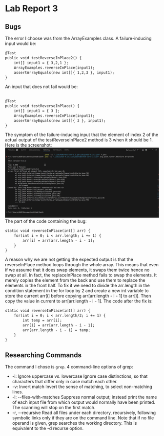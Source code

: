 #  Lab Report 3

##  Bugs
The error I choose was from the ArrayExamples class.
A failure-inducing input would be:
```
@Test 
public void testReverseInPlace2() {
    int[] input1 = { 3,2,1 };
    ArrayExamples.reverseInPlace(input1);
    assertArrayEquals(new int[]{ 1,2,3 }, input1);
}
```
An input that does not fail would be:
```

@Test 
public void testReverseInPlace() {
    int[] input1 = { 3 };
    ArrayExamples.reverseInPlace(input1);
    assertArrayEquals(new int[]{ 3 }, input1);
}
```
The symptom of the failure-inducing input that the element of index 2 of the actual output of the testReverseInPlace2 method is 3 when it should be 1. Here is the screenshot:
![Image](symptom1.png)
The part of the code containing the bug:
```
static void reverseInPlace(int[] arr) {
    for(int i = 0; i < arr.length; i += 1) {
        arr[i] = arr[arr.length - i - 1];
    }
}
```
A reason why we are not getting the expected output is that the reverseInPlace method loops through the whole array. This means that even if we assume that it does swap elements, it swaps them twice hence no swap at all. In fact, the replaceInPlace method fails to swap the elements. It merely copies the element from the back and use them to replace the elements in the front half. To fix it we need to divide the arr.length in the condition statement in the for loop by 2 and create a new int variable to store the current arr[i] before copying arr[arr.length - i - 1] to arr[i]. Then copy the value in current to arr[arr.length - i - 1]. The code after the fix is:
```
static void reverseInPlace(int[] arr) {
    for(int i = 0; i < arr.length/2; i += 1) {
        int temp = arr[i];
        arr[i] = arr[arr.length - i - 1];
        arr[arr.length - i - 1] = temp;
    }
}
```

##  Researching Commands
The command I chose is `grep`. 4 command-line options of grep:
* -i: Ignore uppercase vs. lowercase
  Ignore  case  distinctions,  so that characters that differ only in case match each other.
* -v: Invert match
  Invert the sense of matching, to select non-matching lines.
* -l: --files-with-matches
  Suppress  normal  output;  instead  print  the name of each input file from  which  output  would  normally  have  been printed.  The scanning will stop on the first match.
* -r, --recursive
  Read all files under each directory, recursively, following symbolic  links only if they are on the command line.  Note that if no file operand is given, grep searches the working directory.  This is equivalent to the -d recurse option.
